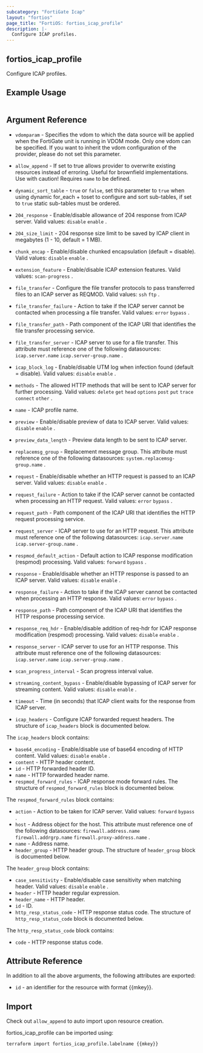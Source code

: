 ```yaml
---
subcategory: "FortiGate Icap"
layout: "fortios"
page_title: "FortiOS: fortios_icap_profile"
description: |-
  Configure ICAP profiles.
---
```


## fortios_icap_profile
Configure ICAP profiles.

## Example Usage

```hcl

```

## Argument Reference
* `vdomparam` - Specifies the vdom to which the data source will be applied when the FortiGate unit is running in VDOM mode. Only one vdom can be specified. If you want to inherit the vdom configuration of the provider, please do not set this parameter.
* `allow_append` - If set to true allows provider to overwrite existing resources instead of erroring. Useful for brownfield implementations. Use with caution! Requires `name` to be defined.
* `dynamic_sort_table` - `true` or `false`, set this parameter to `true` when using dynamic for_each + toset to configure and sort sub-tables, if set to `true` static sub-tables must be ordered.

* `204_response` - Enable/disable allowance of 204 response from ICAP server. Valid values: `disable` `enable` .
* `204_size_limit` - 204 response size limit to be saved by ICAP client in megabytes (1 - 10, default = 1 MB).
* `chunk_encap` - Enable/disable chunked encapsulation (default = disable). Valid values: `disable` `enable` .
* `extension_feature` - Enable/disable ICAP extension features. Valid values: `scan-progress` .
* `file_transfer` - Configure the file transfer protocols to pass transferred files to an ICAP server as REQMOD. Valid values: `ssh` `ftp` .
* `file_transfer_failure` - Action to take if the ICAP server cannot be contacted when processing a file transfer. Valid values: `error` `bypass` .
* `file_transfer_path` - Path component of the ICAP URI that identifies the file transfer processing service.
* `file_transfer_server` - ICAP server to use for a file transfer. This attribute must reference one of the following datasources: `icap.server.name` `icap.server-group.name` .
* `icap_block_log` - Enable/disable UTM log when infection found (default = disable). Valid values: `disable` `enable` .
* `methods` - The allowed HTTP methods that will be sent to ICAP server for further processing. Valid values: `delete` `get` `head` `options` `post` `put` `trace` `connect` `other` .
* `name` - ICAP profile name.
* `preview` - Enable/disable preview of data to ICAP server. Valid values: `disable` `enable` .
* `preview_data_length` - Preview data length to be sent to ICAP server.
* `replacemsg_group` - Replacement message group. This attribute must reference one of the following datasources: `system.replacemsg-group.name` .
* `request` - Enable/disable whether an HTTP request is passed to an ICAP server. Valid values: `disable` `enable` .
* `request_failure` - Action to take if the ICAP server cannot be contacted when processing an HTTP request. Valid values: `error` `bypass` .
* `request_path` - Path component of the ICAP URI that identifies the HTTP request processing service.
* `request_server` - ICAP server to use for an HTTP request. This attribute must reference one of the following datasources: `icap.server.name` `icap.server-group.name` .
* `respmod_default_action` - Default action to ICAP response modification (respmod) processing. Valid values: `forward` `bypass` .
* `response` - Enable/disable whether an HTTP response is passed to an ICAP server. Valid values: `disable` `enable` .
* `response_failure` - Action to take if the ICAP server cannot be contacted when processing an HTTP response. Valid values: `error` `bypass` .
* `response_path` - Path component of the ICAP URI that identifies the HTTP response processing service.
* `response_req_hdr` - Enable/disable addition of req-hdr for ICAP response modification (respmod) processing. Valid values: `disable` `enable` .
* `response_server` - ICAP server to use for an HTTP response. This attribute must reference one of the following datasources: `icap.server.name` `icap.server-group.name` .
* `scan_progress_interval` - Scan progress interval value.
* `streaming_content_bypass` - Enable/disable bypassing of ICAP server for streaming content. Valid values: `disable` `enable` .
* `timeout` - Time (in seconds) that ICAP client waits for the response from ICAP server.
* `icap_headers` - Configure ICAP forwarded request headers. The structure of `icap_headers` block is documented below.

The `icap_headers` block contains:

* `base64_encoding` - Enable/disable use of base64 encoding of HTTP content. Valid values: `disable` `enable` .
* `content` - HTTP header content.
* `id` - HTTP forwarded header ID.
* `name` - HTTP forwarded header name.
* `respmod_forward_rules` - ICAP response mode forward rules. The structure of `respmod_forward_rules` block is documented below.

The `respmod_forward_rules` block contains:

* `action` - Action to be taken for ICAP server. Valid values: `forward` `bypass` .
* `host` - Address object for the host. This attribute must reference one of the following datasources: `firewall.address.name` `firewall.addrgrp.name` `firewall.proxy-address.name` .
* `name` - Address name.
* `header_group` - HTTP header group. The structure of `header_group` block is documented below.

The `header_group` block contains:

* `case_sensitivity` - Enable/disable case sensitivity when matching header. Valid values: `disable` `enable` .
* `header` - HTTP header regular expression.
* `header_name` - HTTP header.
* `id` - ID.
* `http_resp_status_code` - HTTP response status code. The structure of `http_resp_status_code` block is documented below.

The `http_resp_status_code` block contains:

* `code` - HTTP response status code.

## Attribute Reference

In addition to all the above arguments, the following attributes are exported:
* `id` - an identifier for the resource with format {{mkey}}.

## Import

Check out `allow_append` to auto import upon resource creation.

fortios_icap_profile can be imported using:
```sh
terraform import fortios_icap_profile.labelname {{mkey}}
```
